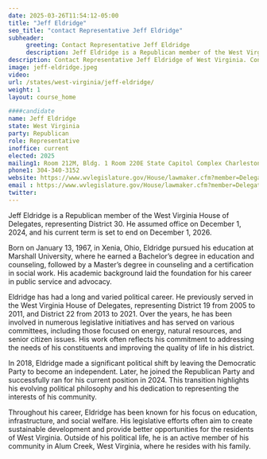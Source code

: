 ```yaml
---
date: 2025-03-26T11:54:12-05:00
title: "Jeff Eldridge"
seo_title: "contact Representative Jeff Eldridge"
subheader:
     greeting: Contact Representative Jeff Eldridge
     description: Jeff Eldridge is a Republican member of the West Virginia House of Delegates, representing District 30. He assumed office on December 1, 2024, and his current term is set to end on December 1, 2026.
description: Contact Representative Jeff Eldridge of West Virginia. Contact information for Jeff Eldridge includes email address, phone number, and mailing address.
image: jeff-eldridge.jpeg
video:
url: /states/west-virginia/jeff-eldridge/
weight: 1
layout: course_home

####candidate
name: Jeff Eldridge
state: West Virginia
party: Republican
role: Representative
inoffice: current
elected: 2025
mailing1: Room 212M, Bldg. 1 Room 220E State Capitol Complex Charleston, WV 25305
phone1: 304-340-3152
website: https://www.wvlegislature.gov/House/lawmaker.cfm?member=Delegate%20Eldridge/
email : https://www.wvlegislature.gov/House/lawmaker.cfm?member=Delegate%20Eldridge/
twitter: 
---
```

Jeff Eldridge is a Republican member of the West Virginia House of Delegates, representing District 30. He assumed office on December 1, 2024, and his current term is set to end on December 1, 2026.

Born on January 13, 1967, in Xenia, Ohio, Eldridge pursued his education at Marshall University, where he earned a Bachelor’s degree in education and counseling, followed by a Master’s degree in counseling and a certification in social work. His academic background laid the foundation for his career in public service and advocacy.

Eldridge has had a long and varied political career. He previously served in the West Virginia House of Delegates, representing District 19 from 2005 to 2011, and District 22 from 2013 to 2021. Over the years, he has been involved in numerous legislative initiatives and has served on various committees, including those focused on energy, natural resources, and senior citizen issues. His work often reflects his commitment to addressing the needs of his constituents and improving the quality of life in his district.

In 2018, Eldridge made a significant political shift by leaving the Democratic Party to become an independent. Later, he joined the Republican Party and successfully ran for his current position in 2024. This transition highlights his evolving political philosophy and his dedication to representing the interests of his community.

Throughout his career, Eldridge has been known for his focus on education, infrastructure, and social welfare. His legislative efforts often aim to create sustainable development and provide better opportunities for the residents of West Virginia. Outside of his political life, he is an active member of his community in Alum Creek, West Virginia, where he resides with his family.
